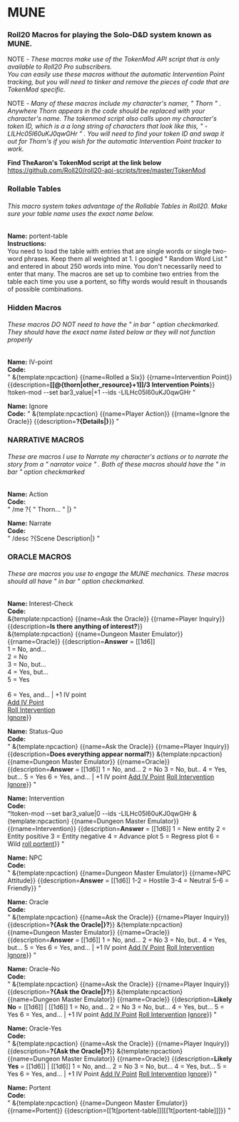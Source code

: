 # MUNE
### Roll20 Macros for playing the Solo-D&amp;D system known as MUNE.    
    
NOTE - *These macros make use of the TokenMod API script that is only available to Roll20 Pro subscribers.*  
*You can easily use these macros without the automatic Intervention Point tracking, but you will need to tinker*
*and remove the pieces of code that are TokenMod specific.*    
    
NOTE - *Many of these macros include my character's namer,  " Thorn " .  Anywhere Thorn appears in the code should*
*be replaced with your character's name.  The tokenmod script also calls upon my character's token ID, which is a*
*a long string of characters that look like this,  " -LILHc05l60uKJ0qwGHr " .  You will need to find your token ID*
*and swap it out for Thorn's if you wish for the automatic Intervention Point tracker to work.*

**Find TheAaron's TokenMod script at the link below**
https://github.com/Roll20/roll20-api-scripts/tree/master/TokenMod



### Rollable Tables
###### *This macro system takes advantage of the Rollable Tables in Roll20. Make sure your table name uses the exact name below.*
**Name:** portent-table   
**Instructions:**   
You need to load the table with entries that are single words or single two-word phrases. Keep them all weighted at 1.  I googled 
 " Random Word List "  and entered in about 250 words into mine.  You don't necessarily need to enter that many.  The macros are set 
up to combine two entries from the table each time you use a portent, so fifty words would result in thousands of possible combinations.
  
  
  
### Hidden Macros
###### *These macros DO NOT need to have the  " in bar "  option checkmarked.  They should have the exact name listed below or they will not function properly*
  
  
**Name:** IV-point   
**Code:**   
 " &{template:npcaction} {{name=Rolled a Six}} {{rname=Intervention Point}} {{description=**[[@{thorn|other_resource}+1]]/3 Intervention Points**}}
!token-mod --set bar3_value|+1 --ids -LILHc05l60uKJ0qwGHr   " 
  
  
**Name:** Ignore   
**Code:**
 " &{template:npcaction} {{name=Player Action}} {{rname=Ignore the Oracle}} {{description=**?{Details|}**}}   " 



### NARRATIVE MACROS
###### *These are macros I use to Narrate my character's actions or to narrate the story from a  " narrator voice " . Both of these macros should have the  " in bar "  option checkmarked*


**Name:** Action   
**Code:**   
 " /me ?{ " Thorn... " |}   " 


**Name:** Narrate   
**Code:**   
 " /desc ?{Scene Description|}   " 
  
  
  
### ORACLE MACROS
###### *These are macros you use to engage the MUNE mechanics.  These macros should all have  " in bar "  option checkmarked.*
  
  
**Name:** Interest-Check   
**Code:**   
&{template:npcaction} {{name=Ask the Oracle}} {{rname=Player Inquiry}} {{description=**Is there anything of interest?**}}    
&{template:npcaction} {{name=Dungeon Master Emulator}} {{rname=Oracle}} {{description=**Answer** = [[1d6]]    
1 = No, and...    
2 = No    
3 = No, but…    
4 = Yes, but...    
5 = Yes <br>    
6 = Yes, and... | +1 IV point    
[Add IV Point](!&#13;#IV-point)    
[Roll Intervention](!&#13;#Intervention)    
[Ignore](!&#13;#Ignore)}}
  
  
**Name:** Status-Quo   
**Code:**   
 " &{template:npcaction} {{name=Ask the Oracle}} {{rname=Player Inquiry}} {{description=**Does everything appear normal?**}}
&{template:npcaction} {{name=Dungeon Master Emulator}} {{rname=Oracle}} {{description=**Answer** = [[1d6]]
1 = No, and...
2 = No
3 = No, but..
4 = Yes, but...
5 = Yes
6 = Yes, and... | +1 IV point
[Add IV Point](!&#13;#IV-point)
[Roll Intervention](!&#13;#Intervention)
[Ignore](!&#13;#Ignore)}} " 
  
  
**Name:** Intervention   
**Code:**   
“!token-mod --set bar3_value|0 --ids -LILHc05l60uKJ0qwGHr
&{template:npcaction} {{name=Dungeon Master Emulator}} {{rname=Intervention}} {{description=**Answer** = [[1d6]] 
1 = New entity
2 = Entity positive
3 = Entity negative
4 = Advance plot
5 = Regress plot
6 = Wild
[roll portent](!&#13;#Portent)}} " 
  
  
**Name:** NPC   
**Code:**   
  " &{template:npcaction} {{name=Dungeon Master Emulator}} {{rname=NPC Attitude}} {{description=**Answer** = [[1d6]] 
1-2 = Hostile
3-4 = Neutral
5-6 = Friendly}} " 
 
 
**Name:** Oracle   
**Code:**   
 " &{template:npcaction} {{name=Ask the Oracle}} {{rname=Player Inquiry}} {{description=**?{Ask the Oracle|}?**}}
&{template:npcaction} {{name=Dungeon Master Emulator}} {{rname=Oracle}} {{description=**Answer** = [[1d6]]
1 = No, and...
2 = No
3 = No, but..
4 = Yes, but...
5 = Yes
6 = Yes, and... | +1 IV point
[Add IV Point](!&#13;#IV-point)
[Roll Intervention](!&#13;#Intervention)
[Ignore](!&#13;#Ignore)}} " 
  
  
**Name:** Oracle-No   
**Code:**   
 " &{template:npcaction} {{name=Ask the Oracle}} {{rname=Player Inquiry}} {{description=**?{Ask the Oracle|}?**}}
&{template:npcaction} {{name=Dungeon Master Emulator}} {{rname=Oracle}} {{description=**Likely No** = [[1d6]] | [[1d6]]
1 = No, and...
2 = No
3 = No, but...
4 = Yes, but...
5 = Yes
6 = Yes, and... | +1 IV point
[Add IV Point](!&#13;#IV-point)
[Roll Intervention](!&#13;#Intervention)
[Ignore](!&#13;#Ignore)}} " 
  
  
**Name:** Oracle-Yes   
**Code:**   
 " &{template:npcaction} {{name=Ask the Oracle}} {{rname=Player Inquiry}} {{description=**?{Ask the Oracle|}?**}}
&{template:npcaction} {{name=Dungeon Master Emulator}} {{rname=Oracle}} {{description=**Likely Yes** = [[1d6]] | [[1d6]]
1 = No, and...
2 = No
3 = No, but...
4 = Yes, but...
5 = Yes
6 = Yes, and... | +1 IV Point
[Add IV Point](!&#13;#IV-point)
[Roll Intervention](!&#13;#Intervention)
[Ignore](!&#13;#Ignore)}} " 
  
  
**Name:** Portent   
**Code:**  
 " &{template:npcaction} {{name=Dungeon Master Emulator}} {{rname=Portent}} {{description=[[1t[portent-table]]][[1t[portent-table]]]}} "   
